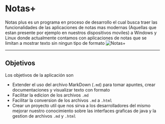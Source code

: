 # Notas+
Notas plus es un programa en proceso de desarrollo el cual busca traer las funcionalidades de las aplicaciones de notas mas modernas (Aquellas que estan presente por ejemplo en nuestros dispositivos moviles) a Windows y Linux donde actualmente contamos con aplicaciones de notas que se limitan a mostrar texto sin ningun tipo de formato
![Notas+](https://github.com/siimongmz/notasPlus/assets/118911662/a37b9b24-25c6-4365-a277-54d27cc7a78c)
****
## Objetivos
Los objetivos de la aplicación son
- Extender el uso del archivo MarkDown (```.md```) para tomar apuntes, crear documentaciones y visualizar texto con formato
- Facilitar la edicion de los archivos ```.md```
- Facilitar la conversion de los archivos ```.md``` a ```.html```
- Crear un proyecto util que nos sirva a los desarrolladores del mismo mejorar nuestro conocimiento sobre las interfaces graficas de java y la gestion de archivos ```.md``` y ```.html```


